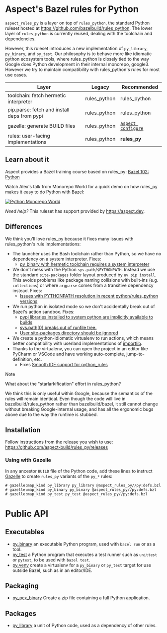 # Aspect's Bazel rules for Python

`aspect_rules_py` is a layer on top of `rules_python`, the standard Python ruleset hosted at
https://github.com/bazelbuild/rules_python.
The lower layer of `rules_python` is currently reused, dealing with the toolchain and dependencies.

However, this ruleset introduces a new implementation of `py_library`, `py_binary`, and `py_test`.
Our philosophy is to behave more like idiomatic python ecosystem tools, where rules_python is closely
tied to the way Google does Python development in their internal monorepo, google3.
However we try to maintain compatibility with rules_python's rules for most use cases.

| Layer                                       | Legacy       | Recommended          |
| ------------------------------------------- | ------------ | -------------------- |
| toolchain: fetch hermetic interpreter       | rules_python | rules_python         |
| pip.parse: fetch and install deps from pypi | rules_python | rules_python         |
| gazelle: generate BUILD files               | rules_python | [`aspect configure`] |
| rules: user-facing implementations          | rules_python | **rules_py**         |

[`aspect configure`]: https://docs.aspect.build/cli/commands/aspect_configure

## Learn about it

Aspect provides a Bazel training course based on rules_py: [Bazel 102: Python](https://training.aspect.build/bazel-102)

Watch Alex's talk from Monorepo World for a quick demo on how rules_py makes it easy to do Python with Bazel:

[![Python Monorepo World](https://img.youtube.com/vi/en3ep4rw0oA/0.jpg)](https://www.youtube.com/watch?v=en3ep4rw0oA)

_Need help?_ This ruleset has support provided by https://aspect.dev.


## Differences

We think you'll love rules_py because it fixes many issues with rules_python's rule implementations:

- The launcher uses the Bash toolchain rather than Python, so we have no dependency on a system interpreter. Fixes:
  - [py_binary with hermetic toolchain requires a system interpreter](https://github.com/bazelbuild/rules_python/issues/691)
- We don't mess with the Python `sys.path`/`$PYTHONPATH`. Instead we use the standard `site-packages` folder layout produced by `uv pip install`. This avoids problems like package naming collisions with built-ins (e.g. `collections`) or where `argparse` comes from a transitive dependency instead. Fixes:
  - [Issues with PYTHONPATH resolution in recent python/rules_python versions](https://github.com/bazelbuild/rules_python/issues/1221)
- We run python in isolated mode so we don't accidentally break out of Bazel's action sandbox. Fixes:
  - [pypi libraries installed to system python are implicitly available to builds](https://github.com/bazelbuild/rules_python/issues/27)
  - [sys.path[0] breaks out of runfile tree.](https://github.com/bazelbuild/rules_python/issues/382)
  - [User site-packages directory should be ignored](https://github.com/bazelbuild/rules_python/issues/1059)
- We create a python-idiomatic virtualenv to run actions, which means better compatibility with userland implementations of [importlib](https://docs.python.org/3/library/importlib.html).
- Thanks to the virtualenv, you can open the project in an editor like PyCharm or VSCode and have working auto-complete, jump-to-definition, etc.
  - Fixes [Smooth IDE support for python_rules](https://github.com/bazelbuild/rules_python/issues/1401)

> [!NOTE]
> What about the "starlarkification" effort in rules_python?
>
> We think this is only useful within Google, because the semantics of the rules will remain identical.
> Even though the code will live in bazelbuild/rules_python rather than
> bazelbuild/bazel, it still cannot change without breaking Google-internal usage, and has all the ergonomic bugs
> above due to the way the runtime is stubbed.

## Installation

Follow instructions from the release you wish to use:
<https://github.com/aspect-build/rules_py/releases>

### Using with Gazelle

In any ancestor `BUILD` file of the Python code, add these lines to instruct [Gazelle] to create `rules_py` variants of the `py_*` rules:

```
# gazelle:map_kind py_library py_library @aspect_rules_py//py:defs.bzl
# gazelle:map_kind py_binary py_binary @aspect_rules_py//py:defs.bzl
# gazelle:map_kind py_test py_test @aspect_rules_py//py:defs.bzl
```

[gazelle]: https://github.com/bazelbuild/rules_python/blob/main/gazelle/README.md

# Public API

## Executables

- [py_binary](docs/py_binary.md) an executable Python program, used with `bazel run` or as a tool.
- [py_test](docs/py_test.md) a Python program that executes a test runner such as `unittest` or `pytest`, to be used with `bazel test`.
- [py_venv](docs/venv.md) create a virtualenv for a `py_binary` or `py_test` target for use outside Bazel, such as in an editor/IDE.

## Packaging

- [py_pex_binary](docs/pex.md) Create a zip file containing a full Python application.

## Packages

- [py_library](docs/py_library.md) a unit of Python code, used as a dependency of other rules.
